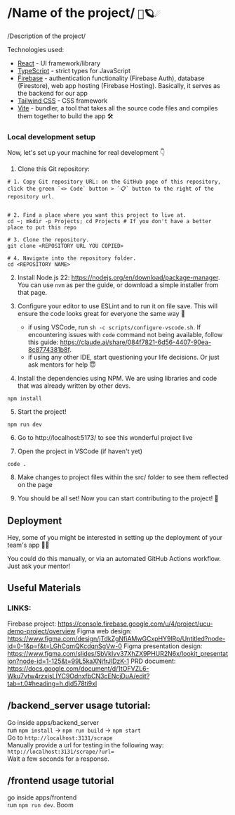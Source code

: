 # /Name of the project/ `💫🪐☄️`

/Description of the project/

Technologies used:

- [React](https://react.dev/) - UI framework/library
- [TypeScript](https://www.typescriptlang.org/) - strict types for JavaScript
- [Firebase](https://firebase.google.com/docs) - authentication functionality (Firebase Auth), database (Firestore), web app hosting (Firebase Hosting). Basically, it serves as the backend for our app
- [Tailwind CSS](https://tailwindcss.com/) - CSS framework
- [Vite](https://vitejs.dev/) - bundler, a tool that takes all the source code files and compiles them together to build the app 🛠️

### Local development setup

Now, let's set up your machine for real development 👇

1. Clone this Git repository:

```shell
# 1. Copy Git repository URL: on the GitHub page of this repository, click the green `<> Code` button > `📋` button to the right of the repository url.


# 2. Find a place where you want this project to live at.
cd ~; mkdir -p Projects; cd Projects # If you don't have a better place to put this repo

# 3. Clone the repository.
git clone <REPOSITORY URL YOU COPIED>

# 4. Navigate into the repository folder.
cd <REPOSITORY NAME>
```

2. Install Node.js 22: https://nodejs.org/en/download/package-manager. You can use `nvm` as per the guide, or download a simple installer from that page.

3. Configure your editor to use ESLint and to run it on file save. This will ensure the code looks great for everyone the same way 💅

   - if using VSCode, run `sh -c scripts/configure-vscode.sh`. If encountering issues with `code` command not being available, follow this guide: https://claude.ai/share/084f7821-6d56-4407-90ea-8c8774381b8f.
   - if using any other IDE, start questioning your life decisions. Or just ask mentors for help 😇

4. Install the dependencies using NPM. We are using libraries and code that was already written by other devs.

```shell
npm install
```

5. Start the project!

```shell
npm run dev
```

6. Go to http://localhost:5173/ to see this wonderful project live

7. Open the project in VSCode (if haven't yet)

```shell
code .
```

8. Make changes to project files within the src/ folder to see them reflected on the page

9. You should be all set! Now you can start contributing to the project! 🤘

## Deployment

Hey, some of you might be interested in setting up the deployment of your team's app 👀🚀

You could do this manually, or via an automated GitHub Actions workflow. Just ask your mentor!

## Useful Materials

### LINKS:

Firebase project: https://console.firebase.google.com/u/4/project/ucu-demo-project/overview
Figma web design: https://www.figma.com/design/jTdkZgNfiAMwGCxpHY9lRp/Untitled?node-id=0-1&p=f&t=LGhCqmQKcdqnSgVw-0
Figma presentation design: https://www.figma.com/slides/SbVkIvv37XhZX9PHUR2N6x/lookit_presentation?node-id=1-125&t=99L5kaXNjfrJlDzK-1
PRD document: https://docs.google.com/document/d/1tOFVZL6-Wku7vtw4rzxisLIYC9OdnxfbCN3cENcjDuA/edit?tab=t.0#heading=h.djd578ti9xl

## /backend_server usage tutorial:

Go inside apps/backend_server \
run `npm install` -> `npm run build` -> `npm start` \
Go to `http://localhost:3131/scrape` \
Manually provide a url for testing in the following way:
`http://localhost:3131/scrape/?url=` \
Wait a few seconds for a response.

## /frontend usage tutorial

go inside apps/frontend \
run `npm run dev`.
Boom
